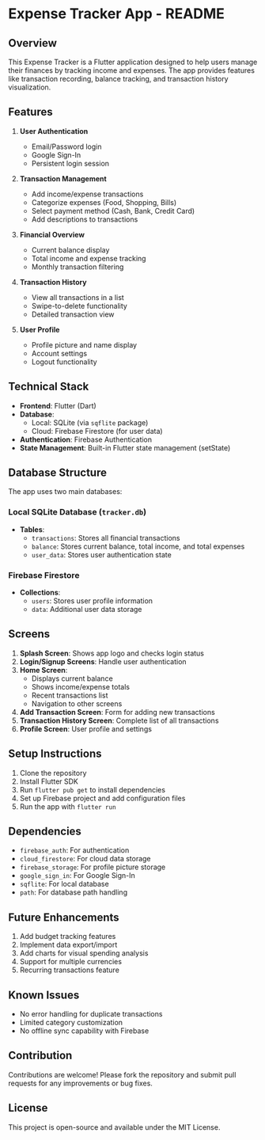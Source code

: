 # Expense Tracker App - README

## Overview
This Expense Tracker is a Flutter application designed to help users manage their finances by tracking income and expenses. The app provides features like transaction recording, balance tracking, and transaction history visualization.

## Features
1. **User Authentication**
   - Email/Password login
   - Google Sign-In
   - Persistent login session

2. **Transaction Management**
   - Add income/expense transactions
   - Categorize expenses (Food, Shopping, Bills)
   - Select payment method (Cash, Bank, Credit Card)
   - Add descriptions to transactions

3. **Financial Overview**
   - Current balance display
   - Total income and expense tracking
   - Monthly transaction filtering

4. **Transaction History**
   - View all transactions in a list
   - Swipe-to-delete functionality
   - Detailed transaction view

5. **User Profile**
   - Profile picture and name display
   - Account settings
   - Logout functionality

## Technical Stack
- **Frontend**: Flutter (Dart)
- **Database**: 
  - Local: SQLite (via `sqflite` package)
  - Cloud: Firebase Firestore (for user data)
- **Authentication**: Firebase Authentication
- **State Management**: Built-in Flutter state management (setState)

## Database Structure
The app uses two main databases:

### Local SQLite Database (`tracker.db`)
- **Tables**:
  - `transactions`: Stores all financial transactions
  - `balance`: Stores current balance, total income, and total expenses
  - `user_data`: Stores user authentication state

### Firebase Firestore
- **Collections**:
  - `users`: Stores user profile information
  - `data`: Additional user data storage

## Screens
1. **Splash Screen**: Shows app logo and checks login status
2. **Login/Signup Screens**: Handle user authentication
3. **Home Screen**: 
   - Displays current balance
   - Shows income/expense totals
   - Recent transactions list
   - Navigation to other screens
4. **Add Transaction Screen**: Form for adding new transactions
5. **Transaction History Screen**: Complete list of all transactions
6. **Profile Screen**: User profile and settings

## Setup Instructions
1. Clone the repository
2. Install Flutter SDK
3. Run `flutter pub get` to install dependencies
4. Set up Firebase project and add configuration files
5. Run the app with `flutter run`

## Dependencies
- `firebase_auth`: For authentication
- `cloud_firestore`: For cloud data storage
- `firebase_storage`: For profile picture storage
- `google_sign_in`: For Google Sign-In
- `sqflite`: For local database
- `path`: For database path handling

## Future Enhancements
1. Add budget tracking features
2. Implement data export/import
3. Add charts for visual spending analysis
4. Support for multiple currencies
5. Recurring transactions feature

## Known Issues
- No error handling for duplicate transactions
- Limited category customization
- No offline sync capability with Firebase

## Contribution
Contributions are welcome! Please fork the repository and submit pull requests for any improvements or bug fixes.

## License
This project is open-source and available under the MIT License.
